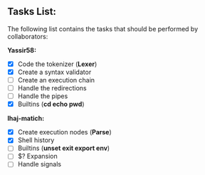 ## Tasks List:

The following list contains the tasks that should be performed by collaborators:

**Yassir58:**
- [x] Code the tokenizer (**Lexer**)
- [x] Create a syntax validator
- [ ] Create an execution chain
- [ ] Handle the redirections
- [ ] Handle the pipes
- [x] Builtins (**cd echo pwd**)

**lhaj-matich:**
- [x]  Create execution nodes (**Parse**)
- [x]  Shell history
- [ ] Builtins (**unset exit export env**)
- [ ] $? Expansion
- [ ] Handle signals